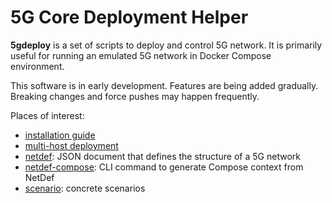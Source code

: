 # 5G Core Deployment Helper

**5gdeploy** is a set of scripts to deploy and control 5G network.
It is primarily useful for running an emulated 5G network in Docker Compose environment.

This software is in early development.
Features are being added gradually.
Breaking changes and force pushes may happen frequently.

Places of interest:

* [installation guide](docs/INSTALL.md)
* [multi-host deployment](docs/multi-host.md)
* [netdef](netdef): JSON document that defines the structure of a 5G network
* [netdef-compose](netdef-compose): CLI command to generate Compose context from NetDef
* [scenario](scenario): concrete scenarios
